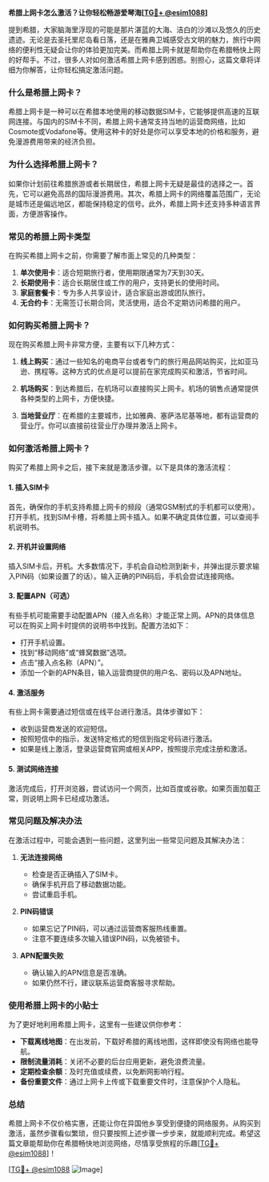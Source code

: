 **希腊上网卡怎么激活？让你轻松畅游爱琴海[[TG💪+ @esim1088](https://t.me/s/esim1088)]**

提到希腊，大家脑海里浮现的可能是那片湛蓝的大海、洁白的沙滩以及悠久的历史遗迹。无论是去圣托里尼岛看日落，还是在雅典卫城感受古文明的魅力，旅行中网络的便利性无疑会让你的体验更加完美。而希腊上网卡就是帮助你在希腊畅快上网的好帮手。不过，很多人对如何激活希腊上网卡感到困惑。别担心，这篇文章将详细为你解答，让你轻松搞定激活问题。

### 什么是希腊上网卡？

希腊上网卡是一种可以在希腊本地使用的移动数据SIM卡，它能够提供高速的互联网连接。与国内的SIM卡不同，希腊上网卡通常支持当地的运营商网络，比如Cosmote或Vodafone等。使用这种卡的好处是你可以享受本地的价格和服务，避免漫游费用带来的经济负担。

### 为什么选择希腊上网卡？

如果你计划前往希腊旅游或者长期居住，希腊上网卡无疑是最佳的选择之一。首先，它可以避免高昂的国际漫游费用。其次，希腊上网卡的网络覆盖范围广，无论是城市还是偏远地区，都能保持稳定的信号。此外，希腊上网卡还支持多种语言界面，方便游客操作。

### 常见的希腊上网卡类型

在购买希腊上网卡之前，你需要了解市面上常见的几种类型：

1. **单次使用卡**：适合短期旅行者，使用期限通常为7天到30天。
2. **长期使用卡**：适合长期居住或工作的用户，支持更长的使用时间。
3. **家庭套餐卡**：专为多人共享设计，适合家庭出游或团队旅行。
4. **无合约卡**：无需签订长期合同，灵活使用，适合不定期访问希腊的用户。

### 如何购买希腊上网卡？

现在购买希腊上网卡非常方便，主要有以下几种方式：

1. **线上购买**：通过一些知名的电商平台或者专门的旅行用品网站购买，比如亚马逊、携程等。这种方式的优点是可以提前在家完成购买和激活，节省时间。
   
2. **机场购买**：到达希腊后，在机场可以直接购买上网卡。机场的销售点通常提供各种类型的上网卡，方便快捷。
   
3. **当地营业厅**：在希腊的主要城市，比如雅典、塞萨洛尼基等地，都有运营商的营业厅。你可以直接前往营业厅办理并激活上网卡。

### 如何激活希腊上网卡？

购买了希腊上网卡之后，接下来就是激活步骤。以下是具体的激活流程：

#### 1. 插入SIM卡
首先，确保你的手机支持希腊上网卡的频段（通常GSM制式的手机都可以使用）。打开手机，找到SIM卡槽，将希腊上网卡插入。如果不确定具体位置，可以查阅手机说明书。

#### 2. 开机并设置网络
插入SIM卡后，开机。大多数情况下，手机会自动检测到新卡，并弹出提示要求输入PIN码（如果设置了的话）。输入正确的PIN码后，手机会尝试连接网络。

#### 3. 配置APN（可选）
有些手机可能需要手动配置APN（接入点名称）才能正常上网。APN的具体信息可以在购买上网卡时提供的说明书中找到。配置方法如下：
   - 打开手机设置。
   - 找到“移动网络”或“蜂窝数据”选项。
   - 点击“接入点名称（APN）”。
   - 添加一个新的APN条目，输入运营商提供的用户名、密码以及APN地址。

#### 4. 激活服务
有些上网卡需要通过短信或在线平台进行激活。具体步骤如下：
   - 收到运营商发送的欢迎短信。
   - 按照短信中的指示，发送特定格式的短信到指定号码进行激活。
   - 如果是线上激活，登录运营商官网或相关APP，按照提示完成注册和激活。

#### 5. 测试网络连接
激活完成后，打开浏览器，尝试访问一个网页，比如百度或谷歌。如果页面加载正常，则说明上网卡已经成功激活。

### 常见问题及解决办法

在激活过程中，可能会遇到一些问题，这里列出一些常见问题及其解决办法：

1. **无法连接网络**
   - 检查是否正确插入了SIM卡。
   - 确保手机开启了移动数据功能。
   - 尝试重启手机。

2. **PIN码错误**
   - 如果忘记了PIN码，可以通过运营商客服热线重置。
   - 注意不要连续多次输入错误PIN码，以免被锁卡。

3. **APN配置失败**
   - 确认输入的APN信息是否准确。
   - 如果仍然不行，建议联系运营商客服寻求帮助。

### 使用希腊上网卡的小贴士

为了更好地利用希腊上网卡，这里有一些建议供你参考：

- **下载离线地图**：在出发前，下载好希腊的离线地图，这样即使没有网络也能导航。
- **限制流量消耗**：关闭不必要的后台应用更新，避免浪费流量。
- **定期检查余额**：及时充值或续费，以免断网影响行程。
- **备份重要文件**：通过上网卡上传或下载重要文件时，注意保护个人隐私。

### 总结

希腊上网卡不仅价格实惠，还能让你在异国他乡享受到便捷的网络服务。从购买到激活，虽然步骤看似繁琐，但只要按照上述步骤一步步来，就能顺利完成。希望这篇文章能帮助你在希腊畅快地浏览网络，尽情享受旅程的乐趣[[TG💪+ @esim1088](https://t.me/s/esim1088)]！

[[TG💪+ @esim1088](https://t.me/s/esim1088) ![Image](https://i.postimg.cc/4NQfJmqS/Snipaste-2025-05-13-00-14-12.png)]